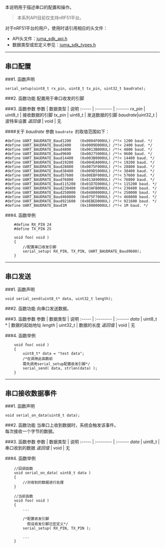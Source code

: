 本说明用于描述串口的配置和操作。

> 本系列API目前仅支持nRF51平台。

对于nRF51平台的用户，使用时请引用相应的头文件：

* API头文件：[juma_sdk_api.h](https://github.com/JUMA-IO/nRF51_Platform/blob/master/Interface/Include/juma_sdk_api.h)
* 数据类型或宏定义参见：[juma_sdk_types.h](https://github.com/JUMA-IO/nRF51_Platform/blob/master/Interface/Include/juma_sdk_types.h)




***
## 串口配置
###1. 函数声明
```
serial_setup(uint8_t rx_pin, uint8_t tx_pin, uint32_t baudrate);
```

###2. 函数功能
配置用于串口收发的引脚  


###3. 函数参数
参数    | 数据类型   | 说明
:----- | :-------- | :------
*rx_pin* | uint8_t  | 接收数据的引脚
*tx_pin* | uint8_t  | 发送数据的引脚
*baudrate*|uint32_t | 波特率设置
*返回值*  | void     | 无

####关于 *baudrate* 参数
`baudrate `的取值范围如下：

```
#define UART_BAUDRATE_Baud1200    (0x0004F000UL) /*!< 1200 baud. */
#define UART_BAUDRATE_Baud2400    (0x0009D000UL) /*!< 2400 baud. */
#define UART_BAUDRATE_Baud4800    (0x0013B000UL) /*!< 4800 baud. */
#define UART_BAUDRATE_Baud9600    (0x00275000UL) /*!< 9600 baud. */
#define UART_BAUDRATE_Baud14400   (0x003B0000UL) /*!< 14400 baud. */
#define UART_BAUDRATE_Baud19200   (0x004EA000UL) /*!< 19200 baud. */
#define UART_BAUDRATE_Baud28800   (0x0075F000UL) /*!< 28800 baud. */
#define UART_BAUDRATE_Baud38400   (0x009D5000UL) /*!< 38400 baud. */
#define UART_BAUDRATE_Baud57600   (0x00EBF000UL) /*!< 57600 baud. */
#define UART_BAUDRATE_Baud76800   (0x013A9000UL) /*!< 76800 baud. */
#define UART_BAUDRATE_Baud115200  (0x01D7E000UL) /*!< 115200 baud. */
#define UART_BAUDRATE_Baud230400  (0x03AFB000UL) /*!< 230400 baud. */
#define UART_BAUDRATE_Baud250000  (0x04000000UL) /*!< 250000 baud. */
#define UART_BAUDRATE_Baud460800  (0x075F7000UL) /*!< 460800 baud. */
#define UART_BAUDRATE_Baud921600  (0x0EBED000UL) /*!< 921600 baud. */
#define UART_BAUDRATE_Baud1M      (0x10000000UL) /*!< 1M baud. */

```

###4. 函数举例
```
	#define RX_PIN 24
	#define TX_PIN 25
	
	void foo( void )
	{
		//配置串口收发引脚
		serial_setup( RX_PIN, TX_PIN, UART_BAUDRATE_Baud9600);	
	}
```


***
## 串口发送
###1. 函数声明
```
void serial_send(uint8_t* data, uint32_t length);      
```

###2. 函数功能
向串口发送数据。


###3. 函数参数
参数    | 数据类型   | 说明
:----- | :-------- | :------
*data*   | uint8_t * | 数据的起始地址
*length* | uint32_t | 数据的长度
*返回值*  | void     | 无


###4. 函数举例
```
	void foo( void )
	{
		uint8_t* data = "test data";
		/*在调用此函数前
		需先调用serial_setup配置收发引脚*/
		serial_send( data, strlen(data) );
	}
```



***
## 串口接收数据事件
###1. 函数声明
```
void serial_on_data(uint8_t data);      
```

###2. 函数功能
当串口上收到数据时，系统会触发该事件。  
每次接收一个字节的数据。

###3. 函数参数
参数    | 数据类型   | 说明
:----- | :-------- | :------
*data*   | uint8_t  | 串口收到的数据
*返回值*  | void      | 无


###4. 函数举例
```
	//回调函数
	void serial_on_data( uint8_t data )
	{
		//对收到的数据进行处理
	}

	//当前函数
	void foo( void )
	{
		...
		
		/*配置收发引脚
		  假设收发引脚已宏定义*/
		serial_setup( RX_PIN, TX_PIN );
		
		...
	}
```




